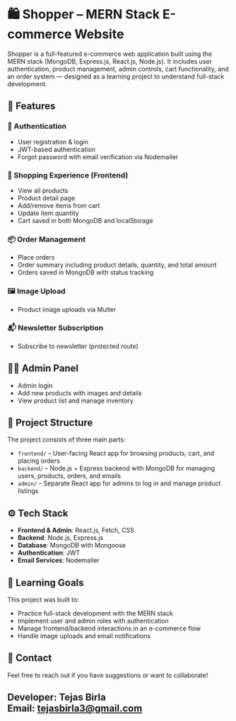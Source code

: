 # 🛍️ Shopper – MERN Stack E-commerce Website

Shopper is a full-featured e-commerce web application built using the MERN stack (MongoDB, Express.js, React.js, Node.js). It includes user authentication, product management, admin controls, cart functionality, and an order system — designed as a learning project to understand full-stack development.

## 🚀 Features

### 🔐 Authentication
- User registration & login
- JWT-based authentication
- Forgot password with email verification via Nodemailer

### 🛒 Shopping Experience (Frontend)
- View all products
- Product detail page
- Add/remove items from cart
- Update item quantity
- Cart saved in both MongoDB and localStorage

### 📦 Order Management
- Place orders
- Order summary including product details, quantity, and total amount
- Orders saved in MongoDB with status tracking

### 🖼️ Image Upload
- Product image uploads via Multer

### 📬 Newsletter Subscription
- Subscribe to newsletter (protected route)

## 🧑‍💼 Admin Panel
- Admin login
- Add new products with images and details
- View product list and manage inventory

## 📁 Project Structure

The project consists of three main parts:

- `frontend/` – User-facing React app for browsing products, cart, and placing orders  
- `backend/` – Node.js + Express backend with MongoDB for managing users, products, orders, and emails  
- `admin/` – Separate React app for admins to log in and manage product listings  

## ⚙️ Tech Stack

- **Frontend & Admin**: React.js, Fetch, CSS
- **Backend**: Node.js, Express.js
- **Database**: MongoDB with Mongoose
- **Authentication**: JWT
- **Email Services**: Nodemailer

## 🧠 Learning Goals

This project was built to:
- Practice full-stack development with the MERN stack
- Implement user and admin roles with authentication
- Manage frontend/backend interactions in an e-commerce flow
- Handle image uploads and email notifications

## 📩 Contact

Feel free to reach out if you have suggestions or want to collaborate!

**Developer**: Tejas Birla  
**Email**: [tejasbirla3@gmail.com](mailto:tejasbirla3@gmail.com)
---
